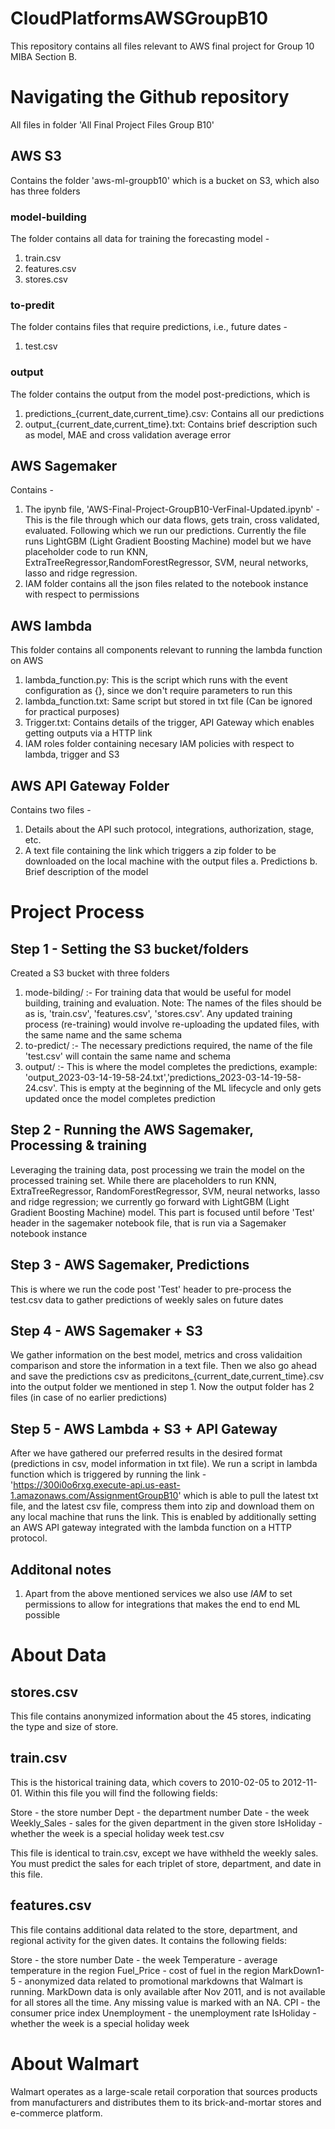 # CloudPlatformsAWSGroupB10
This repository contains all files relevant to AWS final project for Group 10 MIBA Section B.

# Navigating the Github repository
All files in folder 'All Final Project Files Group B10'
## AWS S3
Contains the folder 'aws-ml-groupb10' which is a bucket on S3, which also has three folders
### model-building
The folder contains all data for training the forecasting model - 
1. train.csv
2. features.csv
3. stores.csv
### to-predit
The folder contains files that require predictions, i.e., future dates -
1. test.csv
### output
The folder contains the output from the model post-predictions, which is
1. predictions_{current_date,current_time}.csv: Contains all our predictions
2. output_{current_date,current_time}.txt: Contains brief description such as model, MAE and cross validation average error
## AWS Sagemaker
Contains - 
1. The ipynb file, 'AWS-Final-Project-GroupB10-VerFinal-Updated.ipynb' - This is the file through which our data flows, gets train, cross validated, evaluated. Following which we run our predictions. Currently the file runs LightGBM (Light Gradient Boosting Machine) model but we have placeholder code to run KNN, ExtraTreeRegressor,RandomForestRegressor, SVM, neural networks, lasso and ridge regression.
2. IAM folder contains all the json files related to the notebook instance with respect to permissions
## AWS lambda
This folder contains all components relevant to running the lambda function on AWS
1. lambda_function.py: This is the script which runs with the event configuration as {}, since we don't require parameters to run this
2. lambda_function.txt: Same script but stored in txt file (Can be ignored for practical purposes)
3. Trigger.txt: Contains details of the trigger, API Gateway which enables getting outputs via a HTTP link
4. IAM roles folder containing necesary IAM policies with respect to lambda, trigger and S3 
## AWS API Gateway Folder
Contains two files - 
1. Details about the API such protocol, integrations, authorization, stage, etc.
2. A text file containing the link which triggers a zip folder to be downloaded on the local machine with the output files
a. Predictions
b. Brief description of the model

# Project Process
## Step 1 - Setting the S3 bucket/folders
Created a S3 bucket with three folders
1. mode-bilding/ :- For training data that would be useful for model building, training and evaluation. Note: The names of the files should be as is, 'train.csv', 'features.csv', 'stores.csv'. Any updated training process (re-training) would involve re-uploading the updated files, with the same name and the same schema
2. to-predict/ :- The necessary predictions required, the name of the file 'test.csv' will contain the same name and schema
3. output/ :- This is where the model completes the predictions, example: 'output_2023-03-14-19-58-24.txt','predictions_2023-03-14-19-58-24.csv'. This is empty at the beginning of the ML lifecycle and only gets updated once the model completes prediction

## Step 2 - Running the AWS Sagemaker, Processing & training
Leveraging the training data, post processing we train the model on the processed training set. While there are placeholders to run KNN, ExtraTreeRegressor, RandomForestRegressor, SVM, neural networks, lasso and ridge regression; we currently go forward with LightGBM (Light Gradient Boosting Machine) model. This part is focused until before 'Test' header in the sagemaker notebook file, that is run via a Sagemaker notebook instance

## Step 3 - AWS Sagemaker, Predictions
This is where we run the code post 'Test' header to pre-process the test.csv data to gather predictions of weekly sales on future dates

## Step 4 - AWS Sagemaker + S3
We gather information on the best model, metrics and cross validaition comparison and store the information in a text file. Then we also go ahead and save the predictions csv as predicitons_{current_date,current_time}.csv into the output folder we mentioned in step 1. Now the output folder has 2 files (in case of no earlier predictions)

## Step 5 - AWS Lambda + S3 + API Gateway
After we have gathered our preferred results in the desired format (predictions in csv, model information in txt file). We run a script in lambda function which is triggered by running the link - 'https://300i0o6rxg.execute-api.us-east-1.amazonaws.com/AssignmentGroupB10' which is able to pull the latest txt file, and the latest csv file, compress them into zip and download them on any local machine that runs the link. This is enabled by additionally setting an AWS API gateway integrated with the lambda function on a HTTP protocol. 

## Additonal notes
1. Apart from the above mentioned services we also use *IAM* to set permissions to allow for integrations that makes the end to end ML possible

# About Data

## stores.csv
This file contains anonymized information about the 45 stores, indicating the type and size of store.

## train.csv

This is the historical training data, which covers to 2010-02-05 to 2012-11-01. Within this file you will find the following fields:

Store - the store number
Dept - the department number
Date - the week
Weekly_Sales -  sales for the given department in the given store
IsHoliday - whether the week is a special holiday week
test.csv

This file is identical to train.csv, except we have withheld the weekly sales. You must predict the sales for each triplet of store, department, and date in this file.

## features.csv

This file contains additional data related to the store, department, and regional activity for the given dates. It contains the following fields:

Store - the store number
Date - the week
Temperature - average temperature in the region
Fuel_Price - cost of fuel in the region
MarkDown1-5 - anonymized data related to promotional markdowns that Walmart is running. MarkDown data is only available after Nov 2011, and is not available for all stores all the time. Any missing value is marked with an NA.
CPI - the consumer price index
Unemployment - the unemployment rate
IsHoliday - whether the week is a special holiday week

# About Walmart
Walmart operates as a large-scale retail corporation that sources products from manufacturers and distributes them to its brick-and-mortar stores and e-commerce platform. 
